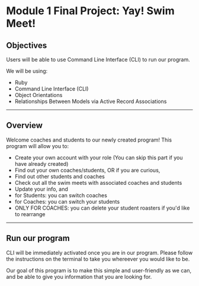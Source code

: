 Module 1 Final Project: Yay! Swim Meet!
=======================================

## Objectives

Users will be able to use Command Line Interface (CLI) to run our program. 

We will be using: 
- Ruby
- Command Line Interface (CLI)
- Object Orientations
- Relationships Between Models via Active Record Associations

---

## Overview

Welcome coaches and students to our newly created program! This program will allow you to:
- Create your own account with your role (You can skip this part if you have already created)
- Find out your own coaches/students, OR if you are curious,
- Find out other students and coaches
- Check out all the swim meets with associated coaches and students
- Update your info, and
- for Students: you can switch coaches 
- for Coaches: you can switch your students 
- ONLY FOR COACHES: you can delete your student roasters if you'd like to rearrange 

---

## Run our program

CLI will be immediately activated once you are in our program. Please follow the instructions on the terminal to take you whereever you would like to be.

Our goal of this program is to make this simple and user-friendly as we can, and be able to give you information that you are looking for. 

